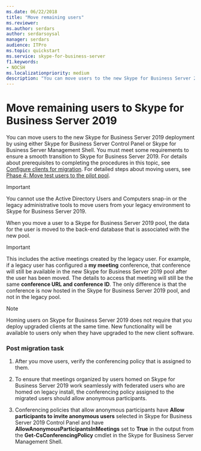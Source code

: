 ```yaml
---
ms.date: 06/22/2018
title: "Move remaining users"
ms.reviewer: 
ms.author: serdars
author: serdarsoysal
manager: serdars
audience: ITPro
ms.topic: quickstart
ms.service: skype-for-business-server
f1.keywords:
- NOCSH
ms.localizationpriority: medium
description: "You can move users to the new Skype for Business Server 2019 deployment by using either Skype for Business Server Control Panel or Skype for Business Server Management Shell. You must meet some requirements to ensure a smooth transition to Skype for Business Server 2019. For details about prerequisites to completing the procedures in this topic, see Configure clients for migration. For detailed steps about moving users, see Phase 4: Move test users to the pilot pool."
---
```


# Move remaining users to Skype for Business Server 2019

You can move users to the new Skype for Business Server 2019 deployment by using either Skype for Business Server Control Panel or Skype for Business Server Management Shell. You must meet some requirements to ensure a smooth transition to Skype for Business Server 2019. For details about prerequisites to completing the procedures in this topic, see [Configure clients for migration](configure-clients-for-migration.md). For detailed steps about moving users, see [Phase 4: Move test users to the pilot pool](phase-4-move-test-users-to-the-pilot-pool.md).
  
> [!IMPORTANT]
> You cannot use the Active Directory Users and Computers snap-in or the legacy administrative tools to move users from your legacy environment to Skype for Business Server 2019. 
  
When you move a user to a Skype for Business Server 2019 pool, the data for the user is moved to the back-end database that is associated with the new pool. 
  
> [!IMPORTANT]
> This includes the active meetings created by the legacy user. For example, if a legacy user has configured a **my meeting** conference, that conference will still be available in the new Skype for Business Server 2019 pool after the user has been moved. The details to access that meeting will still be the same **conference URL and conference ID**. The only difference is that the conference is now hosted in the Skype for Business Server 2019 pool, and not in the legacy pool. 
  
> [!NOTE]
> Homing users on Skype for Business Server 2019 does not require that you deploy upgraded clients at the same time. New functionality will be available to users only when they have upgraded to the new client software. 
  
### Post migration task

1. After you move users, verify the conferencing policy that is assigned to them. 
    
2. To ensure that meetings organized by users homed on Skype for Business Server 2019 work seamlessly with federated users who are homed on legacy install, the conferencing policy assigned to the migrated users should allow anonymous participants.
    
3. Conferencing policies that allow anonymous participants have **Allow participants to invite anonymous users** selected in Skype for Business Server 2019 Control Panel and have **AllowAnonymousParticipantsInMeetings** set to **True** in the output from the **Get-CsConferencingPolicy** cmdlet in the Skype for Business Server Management Shell. 
    
<!-- 4. For details about configuring conferencing policy by using Skype for Business Server Management Shell, see 
 [Set-CsConferencingPolicy](../../lync-server-management-shell/lync-server-2013-cmdlets-by-category/set-csconferencingpolicy.md) in the Skype for Business Server Management Shell documentation.  -->
    


